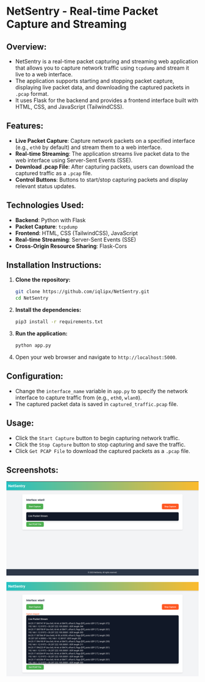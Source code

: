 # NetSentry - Real-time Packet Capture and Streaming

## Overview:
- NetSentry is a real-time packet capturing and streaming web application that allows you to capture network traffic using `tcpdump` and stream it live to a web interface.  
- The application supports starting and stopping packet capture, displaying live packet data, and downloading the captured packets in `.pcap` format.  
- It uses Flask for the backend and provides a frontend interface built with HTML, CSS, and JavaScript (TailwindCSS).

## Features:
- **Live Packet Capture**: Capture network packets on a specified interface (e.g., `eth0` by default) and stream them to a web interface.
- **Real-time Streaming**: The application streams live packet data to the web interface using Server-Sent Events (SSE).
- **Download .pcap File**: After capturing packets, users can download the captured traffic as a `.pcap` file.
- **Control Buttons**: Buttons to start/stop capturing packets and display relevant status updates.

## Technologies Used:
- **Backend**: Python with Flask
- **Packet Capture**: `tcpdump`
- **Frontend**: HTML, CSS (TailwindCSS), JavaScript
- **Real-time Streaming**: Server-Sent Events (SSE)
- **Cross-Origin Resource Sharing**: Flask-Cors

## Installation Instructions:
1. **Clone the repository:**
   ```bash
   git clone https://github.com/iqlipx/NetSentry.git
   cd NetSentry
   ```
2. **Install the dependencies:**
   ```bash
   pip3 install -r requirements.txt
   ```
3. **Run the application:**
   ```bash
   python app.py
   ```
4. Open your web browser and navigate to `http://localhost:5000`.

## Configuration:
- Change the `interface_name` variable in `app.py` to specify the network interface to capture traffic from (e.g., `eth0`, `wlan0`).
- The captured packet data is saved in `captured_traffic.pcap` file.

## Usage:
- Click the `Start Capture` button to begin capturing network traffic.
- Click the `Stop Capture` button to stop capturing and save the traffic.
- Click `Get PCAP File` to download the captured packets as a `.pcap` file.

## Screenshots:

![landing](images/landing.png)

![stream](images/stream.png)

